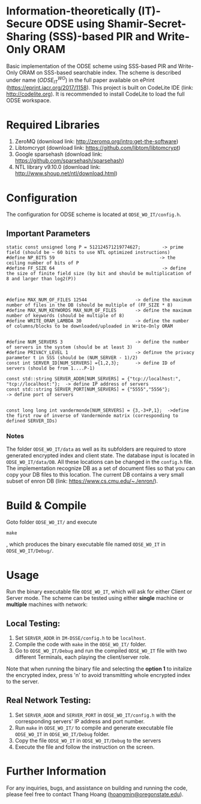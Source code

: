 # Information-theoretically (IT)-Secure ODSE using Shamir-Secret-Sharing (SSS)-based PIR and Write-Only ORAM

Basic implementation of the ODSE scheme using SSS-based PIR and Write-Only ORAM on SSS-based searchable index. The scheme is described under name $(ODSE^{WO}_{IT})$ in the full paper available on ePrint (https://eprint.iacr.org/2017/1158). This project is built on CodeLite IDE (link: http://codelite.org). It is recommended to install CodeLite to load the full ODSE workspace. 


# Required Libraries
1. ZeroMQ (download link: http://zeromq.org/intro:get-the-software)
2. Libtomcrypt (download link: https://github.com/libtom/libtomcrypt)
3. Google sparsehash (download link: https://github.com/sparsehash/sparsehash)
4. NTL library v9.10.0  (download link: http://www.shoup.net/ntl/download.html) 

# Configuration
The configuration for ODSE scheme is located at ``ODSE_WO_IT/config.h``. 

## Important Parameters
```
static const unsigned long P = 512124571219774627;        -> prime field (should be ~ 60 bits to use NTL optimized instructions)
#define NP_BITS 59                                       -> the ceiling number of bits of P
#define FF_SIZE 64                                        -> define the size of finite field size (by bit and should be multiplication of 8 and larger than log2(P))



#define MAX_NUM_OF_FILES 12544                  -> define the maximum number of files in the DB (should be multiple of (FF_SIZE * 8)
#define MAX_NUM_KEYWORDS MAX_NUM_OF_FILES       -> define the maximum number of keywords (should be multiple of 8)
#define WRITE_ORAM_LAMBDA 30                    -> define the number of columns/blocks to be downloaded/uploaded in Write-Only ORAM


#define NUM_SERVERS 3                           -> define the number of servers in the system (should be at least 3)
#define PRIVACY_LEVEL 1                         -> definve the privacy parameter t in SSS (should be (NUM_SERVER - 1)/2)
const int SERVER_ID[NUM_SERVERS] ={1,2,3};      -> define ID of servers (should be from 1....P-1)

const std::string SERVER_ADDR[NUM_SERVERS] = {"tcp://localhost:", "tcp://localhost:"};  -> define IP address of servers
const std::string SERVER_PORT[NUM_SERVERS] = {"5555","5556"};                           -> define port of servers


const long long int vandermonde[NUM_SERVERS] = {3,-3+P,1};  ->define the first row of inverse of Vandermonde matrix (corresponding to defined SERVER_IDs)

```

### Notes

The folder ``ODSE_WO_IT/data`` as well as its subfolders are required to store generated encrypted index and client state. The database input is located in ``ODSE_WO_IT/data/DB``. All these locations can be changed in the `config.h` file. The implementation recognize DB as a set of document files so that you can copy your DB files to this location. The current DB contains a very small subset of enron DB (link: https://www.cs.cmu.edu/~./enron/).


# Build & Compile
Goto folder ``ODSE_WO_IT/`` and execute
``` 
make
```

, which produces the binary executable file named ```ODSE_WO_IT``` in ``ODSE_WO_IT/Debug/``.

# Usage

Run the binary executable file ```ODSE_WO_IT```, which will ask for either Client or Server mode. The scheme can be tested using either **single** machine or **multiple** machines with network:

## Local Testing:
1. Set ``SERVER_ADDR`` in ``IM-DSSE/config.h`` to be ``localhost``. 
2. Compile the code with ``make`` in the ``ODSE_WO_IT/`` folder. 
4. Go to ``ODSE_WO_IT/Debug`` and run the compiled ``ODSE_WO_IT`` file with two different Terminals, each playing the client/server role.

Note that when running the binary file and selecting the <b>option 1</b> to initalize the encrypted index, press 'n' to avoid transmitting whole encrypted index to the server.

## Real Network Testing:
1. Set ``SERVER_ADDR`` and  ``SERVER_PORT`` in ``ODSE_WO_IT/config.h`` with the corresponding servers' IP address  and port number.
2. Run ``make`` in ``ODSE_WO_IT/`` to compile and generate executable file ``ODSE_WO_IT`` in ``ODSE_WO_IT/Debug`` folder.
3. Copy the file ``ODSE_WO_IT`` in ``ODSE_WO_IT/Debug`` to the servers
4. Execute the file and follow the instruction on the screen.


# Further Information
For any inquiries, bugs, and assistance on building and running the code, please feel free to contact Thang Hoang (hoangmin@oregonstate.edu).
